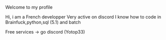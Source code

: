 Welcome to my profile 

Hi, 
i am a French developper
Very active on discord 
I know how to code in Brainfuck,python,sql (5.1) and batch

Free services → go discord 
(Yotop33)
